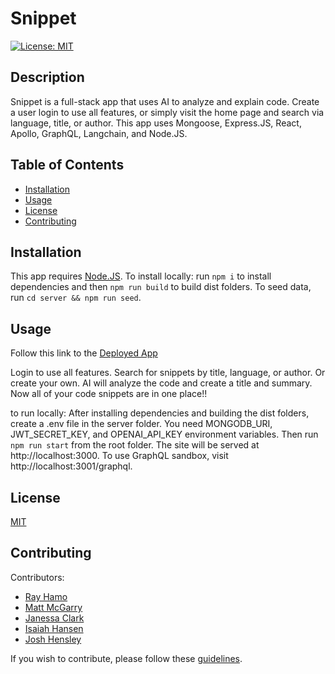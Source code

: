 # Snippet

[![License: MIT](https://img.shields.io/badge/License-MIT-yellow.svg)](https://opensource.org/licenses/MIT)

## Description

Snippet is a full-stack app that uses AI to analyze and explain code.  Create a user login to use all features, or simply visit the home page and search via language, title, or author.
This app uses Mongoose, Express.JS, React, Apollo, GraphQL, Langchain, and Node.JS.

## Table of Contents


* [Installation](#Installation)
* [Usage](#Usage)
* [License](#License)
* [Contributing](#Contributing)
 

## <a name="Installation"></a>Installation

This app requires [Node.JS](https://nodejs.org/en/download).  To install locally: run `npm i` to install dependencies and then `npm run build` to build dist folders. To seed data, run `cd server && npm run seed`.

## <a name="Usage"></a>Usage

Follow this link to the [Deployed App](https://snippet-vzjo.onrender.com/)

Login to use all features.  Search for snippets by title, language, or author.  Or create your own.  AI will analyze the code and create a title and summary.  Now all of your code snippets are in one place!!

to run locally:  After installing dependencies and building the dist folders, create a .env file in the server folder.  You need MONGODB_URI, JWT_SECRET_KEY, and OPENAI_API_KEY environment variables.  Then run `npm run start` from the root folder.  The site will be served at http://localhost:3000.  To use GraphQL sandbox, visit http://localhost:3001/graphql.

## <a name="license"></a>License

  [MIT](https://opensource.org/licenses/MIT)

## <a name="contributing"></a>Contributing

Contributors:

* [Ray Hamo](https://github.com/rayhamo98)
* [Matt McGarry](https://github.com/mmcgarry13)
* [Janessa Clark](https://github.com/jclark-bcamp)
* [Isaiah Hansen](https://github.com/KeelerZoroth)
* [Josh Hensley](https://github.com/josh-hensley)


If you wish to contribute, please follow these [guidelines](https://www.contributor-covenant.org/version/2/1/code_of_conduct/).
